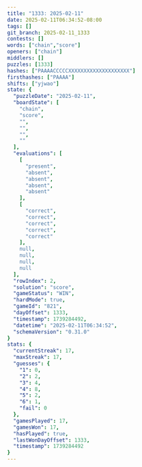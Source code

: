 ```yaml
---
title: "1333: 2025-02-11"
date: 2025-02-11T06:34:52-08:00
tags: []
git_branch: 2025-02-11_1333
contests: []
words: ["chain","score"]
openers: ["chain"]
middlers: []
puzzles: [1333]
hashes: ["PAAAACCCCCXXXXXXXXXXXXXXXXXXXX"]
firsthashes: ["PAAAA"]
shifts: ["yjwao"]
state: {
  "puzzleDate": "2025-02-11",
  "boardState": [
    "chain",
    "score",
    "",
    "",
    "",
    ""
  ],
  "evaluations": [
    [
      "present",
      "absent",
      "absent",
      "absent",
      "absent"
    ],
    [
      "correct",
      "correct",
      "correct",
      "correct",
      "correct"
    ],
    null,
    null,
    null,
    null
  ],
  "rowIndex": 2,
  "solution": "score",
  "gameStatus": "WIN",
  "hardMode": true,
  "gameId": "821",
  "dayOffset": 1333,
  "timestamp": 1739284492,
  "datetime": "2025-02-11T06:34:52",
  "schemaVersion": "0.31.0"
}
stats: {
  "currentStreak": 17,
  "maxStreak": 17,
  "guesses": {
    "1": 0,
    "2": 2,
    "3": 4,
    "4": 8,
    "5": 2,
    "6": 1,
    "fail": 0
  },
  "gamesPlayed": 17,
  "gamesWon": 17,
  "hasPlayed": true,
  "lastWonDayOffset": 1333,
  "timestamp": 1739284492
}
---
```

<!-- more -->
